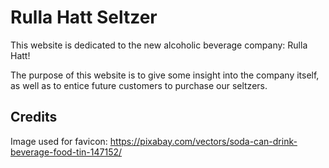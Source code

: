 # Rulla Hatt Seltzer

This website is dedicated to the new alcoholic beverage company: Rulla Hatt!

The purpose of this website is to give some insight into the company itself, as well as to entice future customers to purchase our seltzers.

## Credits

Image used for favicon: https://pixabay.com/vectors/soda-can-drink-beverage-food-tin-147152/